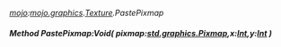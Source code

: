 _[mojo](../../modules/mojo/mojo-module.md):[mojo.graphics](../../modules/mojo/mojo-graphics.md).[Texture](../../modules/mojo/mojo-graphics-texture.md).PastePixmap_
##### Method PastePixmap:Void( pixmap:[std.graphics.Pixmap](../../modules/std/std-graphics-pixmap.md),x:[Int](../../modules/wonkey/wonkey-types-int.md),y:[Int](../../modules/wonkey/wonkey-types-int.md) )
